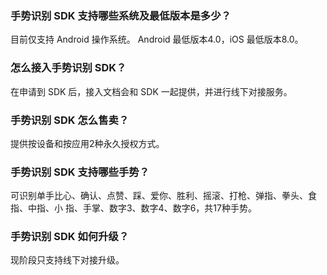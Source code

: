 ### 手势识别 SDK 支持哪些系统及最低版本是多少？
目前仅支持 Android 操作系统。
Android 最低版本4.0，iOS 最低版本8.0。

### 怎么接入手势识别 SDK？
在申请到 SDK 后，接入文档会和 SDK 一起提供，并进行线下对接服务。

### 手势识别 SDK 怎么售卖？
提供按设备和按应用2种永久授权方式。

### 手势识别 SDK 支持哪些手势？
可识别单手比心、确认、点赞、踩、爱你、胜利、摇滚、打枪、弹指、拳头、食指、中指、小 指、手掌、数字3、数字4、数字6，共17种手势。

### 手势识别 SDK 如何升级？
现阶段只支持线下对接升级。
